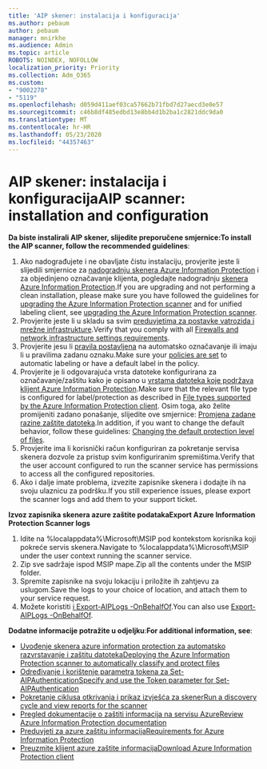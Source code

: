 ```yaml
---
title: 'AIP skener: instalacija i konfiguracija'
ms.author: pebaum
author: pebaum
manager: mnirkhe
ms.audience: Admin
ms.topic: article
ROBOTS: NOINDEX, NOFOLLOW
localization_priority: Priority
ms.collection: Adm_O365
ms.custom:
- "9002278"
- "5119"
ms.openlocfilehash: d059d411aef03ca57662b71fbd7d27aecd3e0e57
ms.sourcegitcommit: c46b8df485edbd13e8bb4d1b2ba1c2821ddc9da0
ms.translationtype: MT
ms.contentlocale: hr-HR
ms.lasthandoff: 05/23/2020
ms.locfileid: "44357463"
---
```

# <a name="aip-scanner-installation-and-configuration"></a><span data-ttu-id="d0cb5-102">AIP skener: instalacija i konfiguracija</span><span class="sxs-lookup"><span data-stu-id="d0cb5-102">AIP scanner: installation and configuration</span></span>

<span data-ttu-id="d0cb5-103">**Da biste instalirali AIP skener, slijedite preporučene smjernice:**</span><span class="sxs-lookup"><span data-stu-id="d0cb5-103">**To install the AIP scanner, follow the recommended guidelines**:</span></span>

1. <span data-ttu-id="d0cb5-104">Ako nadograđujete i ne obavljate čistu instalaciju, provjerite jeste li slijedili smjernice za [nadogradnju skenera Azure Information Protection](https://docs.microsoft.com/azure/information-protection/rms-client/client-admin-guide#upgrading-the-azure-information-protection-scanner) i za objedinjeno označavanje klijenta, pogledajte nadogradnju [skenera Azure Information Protection](https://docs.microsoft.com/azure/information-protection/rms-client/clientv2-admin-guide#upgrading-the-azure-information-protection-scanner).</span><span class="sxs-lookup"><span data-stu-id="d0cb5-104">If you are upgrading and not performing a clean installation, please make sure you have followed the guidelines for [upgrading the Azure Information Protection scanner](https://docs.microsoft.com/azure/information-protection/rms-client/client-admin-guide#upgrading-the-azure-information-protection-scanner) and for unified labeling client, see [upgrading the Azure Information Protection scanner](https://docs.microsoft.com/azure/information-protection/rms-client/clientv2-admin-guide#upgrading-the-azure-information-protection-scanner).</span></span>
2. <span data-ttu-id="d0cb5-105">Provjerite jeste li u skladu sa svim [preduvjetima za postavke vatrozida i mrežne infrastrukture](https://docs.microsoft.com/azure/information-protection/requirements#firewalls-and-network-infrastructure).</span><span class="sxs-lookup"><span data-stu-id="d0cb5-105">Verify that you comply with all [Firewalls and network infrastructure settings requirements](https://docs.microsoft.com/azure/information-protection/requirements#firewalls-and-network-infrastructure).</span></span>
3. <span data-ttu-id="d0cb5-106">Provjerite jesu li [pravila postavljena](https://docs.microsoft.com/azure/information-protection/configure-policy) na automatsko označavanje ili imaju li u pravilima zadanu oznaku.</span><span class="sxs-lookup"><span data-stu-id="d0cb5-106">Make sure your [policies are set](https://docs.microsoft.com/azure/information-protection/configure-policy) to automatic labeling or have a default label in the policy.</span></span>
4. <span data-ttu-id="d0cb5-107">Provjerite je li odgovarajuća vrsta datoteke konfigurirana za označavanje/zaštitu kako je opisano u [vrstama datoteka koje podržava klijent Azure Information Protection](https://docs.microsoft.com/azure/information-protection/rms-client/client-admin-guide-file-types#supported-file-types-for-classification-and-protection).</span><span class="sxs-lookup"><span data-stu-id="d0cb5-107">Make sure that the relevant file type is configured for label/protection as described in [File types supported by the Azure Information Protection client](https://docs.microsoft.com/azure/information-protection/rms-client/client-admin-guide-file-types#supported-file-types-for-classification-and-protection).</span></span> <span data-ttu-id="d0cb5-108">Osim toga, ako želite promijeniti zadano ponašanje, slijedite ove smjernice: [Promjena zadane razine zaštite datoteka](https://docs.microsoft.com/azure/information-protection/rms-client/client-admin-guide-file-types#changing-the-default-protection-level-of-files).</span><span class="sxs-lookup"><span data-stu-id="d0cb5-108">In addition, if you want to change the default behavior, follow these guidelines: [Changing the default protection level of files](https://docs.microsoft.com/azure/information-protection/rms-client/client-admin-guide-file-types#changing-the-default-protection-level-of-files).</span></span>
5. <span data-ttu-id="d0cb5-109">Provjerite ima li korisnički račun konfiguriran za pokretanje servisa skenera dozvole za pristup svim konfiguriranim spremištima.</span><span class="sxs-lookup"><span data-stu-id="d0cb5-109">Verify that the user account configured to run the scanner service has permissions to access all the configured repositories.</span></span>
6. <span data-ttu-id="d0cb5-110">Ako i dalje imate problema, izvezite zapisnike skenera i dodajte ih na svoju ulaznicu za podršku.</span><span class="sxs-lookup"><span data-stu-id="d0cb5-110">If you still experience issues, please export the scanner logs and add them to your support ticket.</span></span>

<span data-ttu-id="d0cb5-111">**Izvoz zapisnika skenera azure zaštite podataka**</span><span class="sxs-lookup"><span data-stu-id="d0cb5-111">**Export Azure Information Protection Scanner logs**</span></span>

1. <span data-ttu-id="d0cb5-112">Idite na %localappdata%\Microsoft\MSIP pod kontekstom korisnika koji pokreće servis skenera.</span><span class="sxs-lookup"><span data-stu-id="d0cb5-112">Navigate to %localappdata%\Microsoft\MSIP under the user context running the scanner service.</span></span>
2. <span data-ttu-id="d0cb5-113">Zip sve sadržaje ispod MSIP mape.</span><span class="sxs-lookup"><span data-stu-id="d0cb5-113">Zip all the contents under the MSIP folder.</span></span>
3. <span data-ttu-id="d0cb5-114">Spremite zapisnike na svoju lokaciju i priložite ih zahtjevu za uslugom.</span><span class="sxs-lookup"><span data-stu-id="d0cb5-114">Save the logs to your choice of location, and attach them to your service request.</span></span>
4. <span data-ttu-id="d0cb5-115">Možete koristiti [i Export-AIPLogs -OnBehalfOf](https://docs.microsoft.com/powershell/module/azureinformationprotection/export-aiplogs?view=azureipps).</span><span class="sxs-lookup"><span data-stu-id="d0cb5-115">You can also use [Export-AIPLogs -OnBehalfOf](https://docs.microsoft.com/powershell/module/azureinformationprotection/export-aiplogs?view=azureipps).</span></span>

<span data-ttu-id="d0cb5-116">**Dodatne informacije potražite u odjeljku**:</span><span class="sxs-lookup"><span data-stu-id="d0cb5-116">**For additional information, see**:</span></span>
- [<span data-ttu-id="d0cb5-117">Uvođenje skenera azure information protection za automatsko razvrstavanje i zaštitu datoteka</span><span class="sxs-lookup"><span data-stu-id="d0cb5-117">Deploying the Azure Information Protection scanner to automatically classify and protect files</span></span>](https://docs.microsoft.com/azure/information-protection/deploy-aip-scanner)
- [<span data-ttu-id="d0cb5-118">Određivanje i korištenje parametra tokena za Set-AIPAuthentication</span><span class="sxs-lookup"><span data-stu-id="d0cb5-118">Specify and use the Token parameter for Set-AIPAuthentication</span></span>](https://docs.microsoft.com/azure/information-protection/rms-client/client-admin-guide-powershell#specify-and-use-the-token-parameter-for-set-aipauthentication)
- [<span data-ttu-id="d0cb5-119">Pokretanje ciklusa otkrivanja i prikaz izvješća za skener</span><span class="sxs-lookup"><span data-stu-id="d0cb5-119">Run a discovery cycle and view reports for the scanner</span></span>](https://docs.microsoft.com/azure/information-protection/deploy-aip-scanner#run-a-discovery-cycle-and-view-reports-for-the-scanner)
- [<span data-ttu-id="d0cb5-120">Pregled dokumentacije o zaštiti informacija na servisu Azure</span><span class="sxs-lookup"><span data-stu-id="d0cb5-120">Review Azure Information Protection documentation</span></span>](https://docs.microsoft.com/azure/information-protection/what-is-information-protection)
- [<span data-ttu-id="d0cb5-121">Preduvjeti za azure zaštitu informacija</span><span class="sxs-lookup"><span data-stu-id="d0cb5-121">Requirements for Azure Information Protection</span></span>](https://docs.microsoft.com/azure/information-protection/get-started/requirements)
- [<span data-ttu-id="d0cb5-122">Preuzmite klijent azure zaštite informacija</span><span class="sxs-lookup"><span data-stu-id="d0cb5-122">Download Azure Information Protection client</span></span>](https://www.microsoft.com/download/details.aspx?id=53018)
